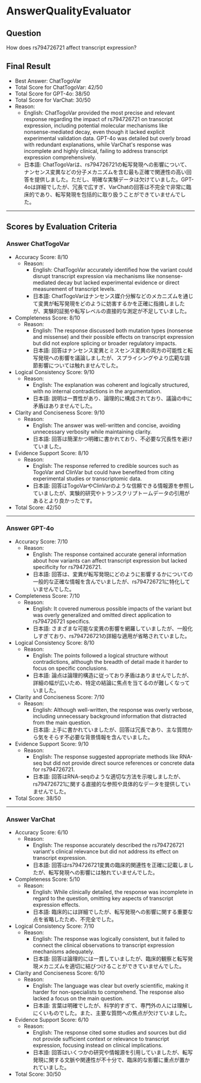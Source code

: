 # AnswerQualityEvaluator

## Question

How does rs794726721 affect transcript expression?

## Final Result

- Best Answer: ChatTogoVar
- Total Score for ChatTogoVar: 42/50
- Total Score for GPT-4o: 38/50
- Total Score for VarChat: 30/50
- Reason:
  - English: ChatTogoVar provided the most precise and relevant response regarding the impact of rs794726721 on transcript expression, including potential molecular mechanisms like nonsense-mediated decay, even though it lacked explicit experimental validation data. GPT-4o was detailed but overly broad with redundant explanations, while VarChat's response was incomplete and highly clinical, failing to address transcript expression comprehensively.
  - 日本語: ChatTogoVarは、rs794726721の転写発現への影響について、ナンセンス変異などの分子メカニズムを含む最も正確で関連性の高い回答を提供しました。ただし、明確な実験データは欠けていました。GPT-4oは詳細でしたが、冗長で広すぎ、VarChatの回答は不完全で非常に臨床的であり、転写発現を包括的に取り扱うことができていませんでした。

---

## Scores by Evaluation Criteria

### Answer ChatTogoVar
- Accuracy Score: 8/10
  - Reason: 
    - English: ChatTogoVar accurately identified how the variant could disrupt transcript expression via mechanisms like nonsense-mediated decay but lacked experimental evidence or direct measurement of transcript levels.
    - 日本語: ChatTogoVarはナンセンス媒介分解などのメカニズムを通じて変異が転写発現をどのように妨害するかを正確に指摘しましたが、実験的証拠や転写レベルの直接的な測定が不足していました。
- Completeness Score: 8/10
  - Reason: 
    - English: The response discussed both mutation types (nonsense and missense) and their possible effects on transcript expression but did not explore splicing or broader regulatory impacts.
    - 日本語: 回答はナンセンス変異とミスセンス変異の両方の可能性と転写発現への影響を議論しましたが、スプライシングやより広範な調節影響については触れませんでした。
- Logical Consistency Score: 9/10
  - Reason: 
    - English: The explanation was coherent and logically structured, with no internal contradictions in the argumentation.
    - 日本語: 説明は一貫性があり、論理的に構成されており、議論の中に矛盾はありませんでした。
- Clarity and Conciseness Score: 9/10
  - Reason: 
    - English: The answer was well-written and concise, avoiding unnecessary verbosity while maintaining clarity.
    - 日本語: 回答は簡潔かつ明確に書かれており、不必要な冗長性を避けていました。
- Evidence Support Score: 8/10
  - Reason: 
    - English: The response referred to credible sources such as TogoVar and ClinVar but could have benefited from citing experimental studies or transcriptomic data.
    - 日本語: 回答はTogoVarやClinVarのような信頼できる情報源を参照していましたが、実験的研究やトランスクリプトームデータの引用があるとより良かったです。
- Total Score: 42/50

---

### Answer GPT-4o
- Accuracy Score: 7/10
  - Reason: 
    - English: The response contained accurate general information about how variants can affect transcript expression but lacked specificity for rs794726721.
    - 日本語: 回答は、変異が転写発現にどのように影響するかについての一般的な正確な情報を含んでいましたが、rs794726721に特化していませんでした。
- Completeness Score: 7/10
  - Reason: 
    - English: It covered numerous possible impacts of the variant but was overly generalized and omitted direct application to rs794726721 specifics.
    - 日本語: さまざまな可能な変異の影響を網羅していましたが、一般化しすぎており、rs794726721の詳細な適用が省略されていました。
- Logical Consistency Score: 8/10
  - Reason: 
    - English: The points followed a logical structure without contradictions, although the breadth of detail made it harder to focus on specific conclusions.
    - 日本語: 論点は論理的構造に従っており矛盾はありませんでしたが、詳細の幅が広いため、特定の結論に焦点を当てるのが難しくなっていました。
- Clarity and Conciseness Score: 7/10
  - Reason: 
    - English: Although well-written, the response was overly verbose, including unnecessary background information that distracted from the main question.
    - 日本語: 上手に書かれていましたが、回答は冗長であり、主な質問から気をそらす不必要な背景情報を含んでいました。
- Evidence Support Score: 9/10
  - Reason: 
    - English: The response suggested appropriate methods like RNA-seq but did not provide direct source references or concrete data for rs794726721.
    - 日本語: 回答はRNA-seqのような適切な方法を示唆しましたが、rs794726721に関する直接的な参照や具体的なデータを提供していませんでした。
- Total Score: 38/50

---

### Answer VarChat
- Accuracy Score: 6/10
  - Reason: 
    - English: The response accurately described the rs794726721 variant's clinical relevance but did not address its effect on transcript expression.
    - 日本語: 回答はrs794726721変異の臨床的関連性を正確に記載しましたが、転写発現への影響には触れていませんでした。
- Completeness Score: 5/10
  - Reason: 
    - English: While clinically detailed, the response was incomplete in regard to the question, omitting key aspects of transcript expression effects.
    - 日本語: 臨床的には詳細でしたが、転写発現への影響に関する重要な点を省略したため、不完全でした。
- Logical Consistency Score: 7/10
  - Reason: 
    - English: The response was logically consistent, but it failed to connect the clinical observations to transcript expression mechanisms adequately.
    - 日本語: 回答は論理的には一貫していましたが、臨床的観察と転写発現メカニズムを適切に結びつけることができていませんでした。
- Clarity and Conciseness Score: 6/10
  - Reason: 
    - English: The language was clear but overly scientific, making it harder for non-specialists to comprehend. The response also lacked a focus on the main question.
    - 日本語: 言葉は明確でしたが、科学的すぎて、専門外の人には理解しにくいものでした。また、主要な質問への焦点が欠けていました。
- Evidence Support Score: 6/10
  - Reason: 
    - English: The response cited some studies and sources but did not provide sufficient context or relevance to transcript expression, focusing instead on clinical implications.
    - 日本語: 回答はいくつかの研究や情報源を引用していましたが、転写発現に関する文脈や関連性が不十分で、臨床的な影響に重点が置かれていました。
- Total Score: 30/50